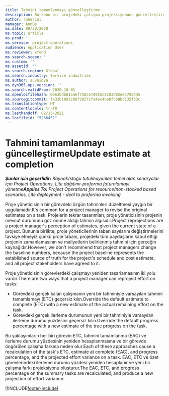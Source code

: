 ```yaml
---
title: Tahmini tamamlanmayı güncelleştirme
description: Bu konu bir projedeki çalışma projeksiyonunu güncelleştirme hakkında bilgi sağlar.
author: ruhercul
manager: AnnBe
ms.date: 09/20/2020
ms.topic: article
ms.prod: ''
ms.service: project-operations
audience: Application User
ms.reviewer: kfend
ms.search.scope: ''
ms.custom: ''
ms.assetid: ''
ms.search.region: Global
ms.search.industry: Service industries
ms.author: suvaidya
ms.dyn365.ops.version: ''
ms.search.validFrom: 2020-10-01
ms.openlocfilehash: 0e63bdb815a6f758c57d055c8c03d92e04700445
ms.sourcegitcommit: fa32b1893286f20271fa4ec4be8fc68bd135f53c
ms.translationtype: HT
ms.contentlocale: tr-TR
ms.lasthandoff: 02/15/2021
ms.locfileid: "5286452"
---
```

# <a name="update-estimate-at-completion"></a><span data-ttu-id="2772b-103">Tahmini tamamlanmayı güncelleştirme</span><span class="sxs-lookup"><span data-stu-id="2772b-103">Update estimate at completion</span></span>

<span data-ttu-id="2772b-104">_**Şunlar için geçerlidir:** Kaynak/stoğu tutulmayanları temel alan senaryolar için Project Operations, Lite dağıtımı-proforma faturalamayı yönetme_</span><span class="sxs-lookup"><span data-stu-id="2772b-104">_**Applies To:** Project Operations for resource/non-stocked based scenarios, Lite deployment - deal to proforma invoicing_</span></span>

<span data-ttu-id="2772b-105">Proje yöneticisinin bir görevdeki özgün tahminleri düzeltmesi yaygın bir uygulamadır.</span><span class="sxs-lookup"><span data-stu-id="2772b-105">It's common for a project manager to revise the original estimates on a task.</span></span> <span data-ttu-id="2772b-106">Projelerin tekrar tasarımları, proje yöneticisinin projenin mevcut durumunu göz önüne aldığı tahmin algısıdır.</span><span class="sxs-lookup"><span data-stu-id="2772b-106">Project reprojections are a project manager's perception of estimates, given the current state of a project.</span></span> <span data-ttu-id="2772b-107">Bununla birlikte, proje yöneticilerinin taban sayılarını değiştirmelerini tavsiye etmeyiz çünkü proje tabanı, projedeki tüm paydaşların kabul ettiği projenin zamanlamasının ve maliyetlerin belirlenmiş tahmini için gerçeğin kaynağıdır.</span><span class="sxs-lookup"><span data-stu-id="2772b-107">However, we don't recommend that project managers change the baseline numbers, because the project baseline represents the established source of truth for the project's schedule and cost estimate, and all project stakeholders have agreed to it.</span></span>

<span data-ttu-id="2772b-108">Proje yöneticisinin görevlerdeki çalışmayı yeniden tasarlamasının iki yolu vardır:</span><span class="sxs-lookup"><span data-stu-id="2772b-108">There are two ways that a project manager can reproject effort on tasks:</span></span>

- <span data-ttu-id="2772b-109">Görevdeki gerçek kalan çalışmanın yeni bir tahminiyle varsayılan tahmini tamamlamayı (ETC) geçersiz kılın.</span><span class="sxs-lookup"><span data-stu-id="2772b-109">Override the default estimate to complete (ETC) with a new estimate of the actual remaining effort on the task.</span></span> 
- <span data-ttu-id="2772b-110">Görevdeki gerçek ilerleme durumunun yeni bir tahminiyle varsayılan ilerleme durumu yüzdesini geçersiz kılın.</span><span class="sxs-lookup"><span data-stu-id="2772b-110">Override the default progress percentage with a new estimate of the true progress on the task.</span></span>

<span data-ttu-id="2772b-111">Bu yaklaşımların her biri görevin ETC, tahmini tamamlanma (EAC) ve ilerleme durumu yüzdesinin yeniden hesaplanmasına ve bir görevde öngörülen çalışma farkına neden olur.</span><span class="sxs-lookup"><span data-stu-id="2772b-111">Each of these approaches cause a recalculation of the task's ETC, estimate at complete (EAC), and progress percentage, and the projected effort variance on a task.</span></span> <span data-ttu-id="2772b-112">EAC, ETC ve özet görevlerindeki ilerleme durumu yüzdesi yeniden hesaplanır ve yeni bir çalışma farkı projeksiyonu oluşturur.</span><span class="sxs-lookup"><span data-stu-id="2772b-112">The EAC, ETC, and progress percentage on the summary tasks are recalculated, and produce a new projection of effort variance.</span></span>


[!INCLUDE[footer-include](../includes/footer-banner.md)]